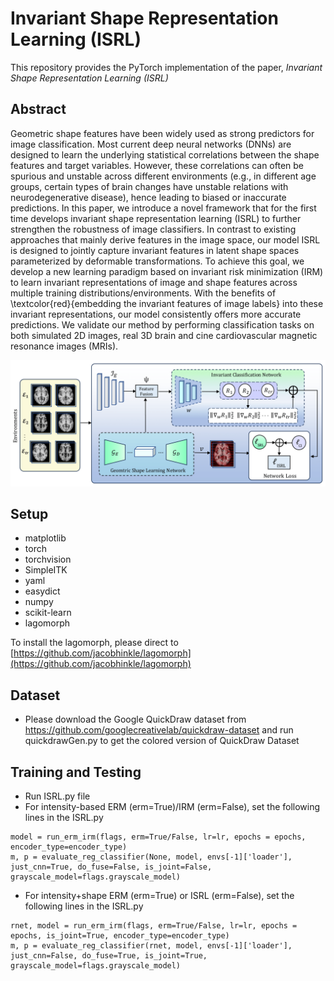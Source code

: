 # Invariant Shape Representation Learning (ISRL)


This repository provides the PyTorch implementation of the paper, *Invariant Shape Representation Learning (ISRL)*

## Abstract

Geometric shape features have been widely used as strong predictors for image classification. Most current deep neural networks (DNNs) are designed to learn the underlying statistical correlations between the shape features and target variables. However, these correlations can often be spurious and unstable across different environments (e.g., in different age groups, certain types of brain changes have unstable relations with neurodegenerative disease), hence leading to biased or inaccurate predictions. In this paper, we introduce a novel framework that for the first time develops invariant shape representation learning (ISRL) to further strengthen the robustness of image classifiers. In contrast to existing approaches that mainly derive features in the image space, our model ISRL is designed to jointly capture invariant features in latent shape spaces parameterized by deformable transformations. To achieve this goal, we develop a new learning paradigm based on invariant risk minimization (IRM) to learn invariant representations of image and shape features across multiple training distributions/environments. With the benefits of \textcolor{red}{embedding the invariant features of image labels} into these invariant representations, our model consistently offers more accurate predictions. We validate our method by performing classification tasks on both simulated 2D images, real 3D brain and cine cardiovascular magnetic resonance images (MRIs).

![ISRL Network](ISRL_architecture.png)

## Setup
* matplotlib
* torch
* torchvision
* SimpleITK
* yaml
* easydict
* numpy
* scikit-learn
* lagomorph

To install the lagomorph, please direct to [https://github.com/jacobhinkle/lagomorph](https://github.com/jacobhinkle/lagomorph)


## Dataset
* Please download the Google QuickDraw dataset from https://github.com/googlecreativelab/quickdraw-dataset and run quickdrawGen.py to get the colored version of QuickDraw Dataset


## Training and Testing
* Run ISRL.py file
* For intensity-based ERM (erm=True)/IRM (erm=False), set the following lines in the ISRL.py
```
model = run_erm_irm(flags, erm=True/False, lr=lr, epochs = epochs, encoder_type=encoder_type)
m, p = evaluate_reg_classifier(None, model, envs[-1]['loader'], just_cnn=True, do_fuse=False, is_joint=False, grayscale_model=flags.grayscale_model)
```
* For intensity+shape ERM (erm=True) or ISRL (erm=False), set the following lines in the ISRL.py
```
rnet, model = run_erm_irm(flags, erm=True/False, lr=lr, epochs = epochs, is_joint=True, encoder_type=encoder_type)
m, p = evaluate_reg_classifier(rnet, model, envs[-1]['loader'], just_cnn=False, do_fuse=True, is_joint=True, grayscale_model=flags.grayscale_model)
```
